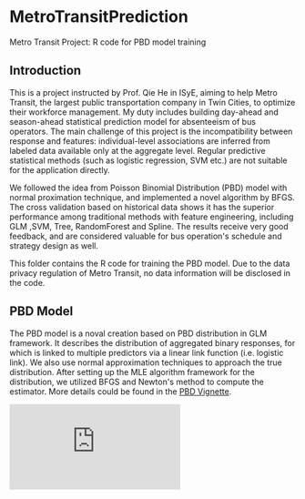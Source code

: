 # MetroTransitPrediction
Metro Transit Project: R code for PBD model training

## Introduction
This is a project instructed by Prof. Qie He in ISyE, aiming to help Metro Transit, the largest public transportation company in Twin Cities, to optimize their workforce 
management. My duty includes building day-ahead and season-ahead statistical prediction model for absenteeism of bus operators. The main challenge of this project is the 
incompatibility between response and features: individual-level associations are inferred from labeled data available only at the aggregate level. Regular predictive statistical 
methods (such as logistic regression, SVM etc.) are not suitable for the application directly. 

We followed the idea from Poisson Binomial Distribution (PBD) model with normal 
proximation technique, and implemented a novel algorithm by BFGS. The cross validation based on historical data shows it has the superior performance among traditional methods 
with feature engineering, including  GLM ,SVM, Tree, RandomForest and Spline. The results receive very good feedback, and are considered valuable for bus operation's schedule 
and strategy design as well.

This folder contains the R code for training the PBD model. Due to the data privacy regulation of Metro Transit, no data information will be disclosed in the code. 

## PBD Model
The PBD model is a noval creation based on PBD distribution in GLM framework. It describes the distribution of aggregated binary responses, for which is linked to multiple predictors via
a linear link function (i.e. logistic link). We also use normal approximation techniques to approach the true distribution. After setting up the MLE algorithm framework for the distribution,
we utilized BFGS and Newton's method to compute the estimator. More details could be found in the [PBD Vignette](https://github.com/TYtianyang/MetroTransitPrediction/blob/master/PBD.pdf).

![Select PDF](https://github.com/TYtianyang/MetroTransitPrediction/blob/master/PBD.pdf)
